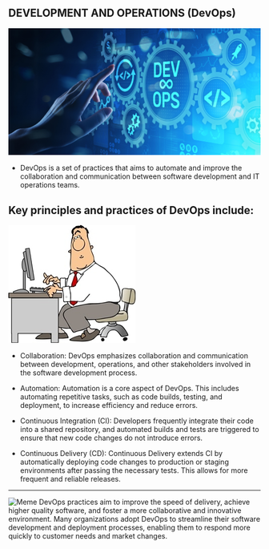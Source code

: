 DEVELOPMENT AND OPERATIONS (DevOps)
------------------------------------------------

![devops](https://github.com/Wanjiruwanjiku-tech/alx-system_engineering-devops/blob/master/procjectpics/devops.jpg?raw=true)

- DevOps is a set of practices that aims to automate and improve the collaboration and communication between software development and IT operations teams.


Key principles and practices of DevOps include:
------------------------------------------------

![PRINCIPAL](https://github.com/Wanjiruwanjiku-tech/alx-system_engineering-devops/blob/master/procjectpics/principal.jpg?raw=true)


- Collaboration: DevOps emphasizes collaboration and communication between development, operations, and other stakeholders involved in the software development process.

- Automation: Automation is a core aspect of DevOps. This includes automating repetitive tasks, such as code builds, testing, and deployment, to increase efficiency and reduce errors.

- Continuous Integration (CI): Developers frequently integrate their code into a shared repository, and automated builds and tests are triggered to ensure that new code changes do not introduce errors.

- Continuous Delivery (CD): Continuous Delivery extends CI by automatically deploying code changes to production or staging environments after passing the necessary tests. This allows for more frequent and reliable releases.

----------------------------------------------------
![Meme]()
DevOps practices aim to improve the speed of delivery, achieve higher quality software, and foster a more collaborative and innovative environment. Many organizations adopt DevOps to streamline their software development and deployment processes, enabling them to respond more quickly to customer needs and market changes.
